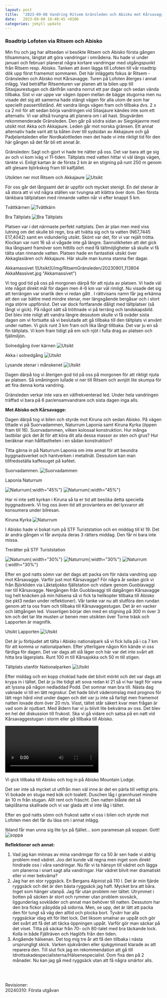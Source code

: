 ```yaml
---
layout: post
title:  "2023-09-08 Vandring Ritsem Gränsleden och Abisko mot Kårsavagge"
date:   2023-09-08 18:40:45 +0100
categories: jekyll update
---
```

<h3>Roadtrip Lofoten via Ritsem och Abisko</h3>
Min fru och jag har alltsedan vi besökte Ritsem och Abisko första gången tillsammans, längtat att göra vandringar i områdena. Nu hade vi under januari och februari planerat några kortare vandringar med utgångspunkt från Ritsem resp. Abisko. Tanken att även lägga till Lofoten till vår roadtrip dök upp först framemot sommaren. 
Det här inläggets fokus är Ritsem - Gränsleden och Abisko mot Kårsavagge. Turen på Lofoten återges i annat inlägg.
Vad beträffar Ritsemturen var planen att ta bilen upp till Sitasjaurestugan och därifrån vandra norrut ett par dagar och sedan vända tillbaka. Sist vi var uppe var vägen öppen mellan de bägge stugorna men nu visade det sig att samerna hade stängt vägen för alla utom de som har speciellt passertillstånd. Att vandra längs vägen fram och tillbaka dvs. 2 x ca 2 mil för att sedan börja vandringen vid Sitasjaure kändes inte som ett alternativ. Vi var alltså tvungna att planera om i all hast. Stugvärden rekommenderade Gränsleden. Den går på södra sidan av Siegokjavrre med utsikt mot Akka och Akkajaure. Leden går mot norska gränsen. Ett annat alternativ hade varit att ta båten över till sydsidan av Akkajaure och gå Padjelantaleden eller Nordkalottleden men det hade vi inte riktigt tid för den här gången så det får bli ett annat år.

Gränsleden:
Sagt och gjort vi hade tre nätter på oss. Det var bara att ge sig av och vi kom iväg vi 11-tiden. Tältplats med vatten hittar vi väl längs vägen, tänkte vi. Enligt kartan är de första 2 km är en stigning på runt 250 m genom allt glesare björkskog fram till kalfjället. 

Utsikten ner mot Ritsem och Akkajaure
![Utsikt](/img/RitsemGränsleden/2023-08-30_11.52.13_UtsiktNerMotRitsem.jpg "Utsikt ner mot Ritsem STF")

För oss går det långsamt det är uppför och mycket stenigt. En del stenar är så stora att vi vid några ställen var tvungna att klättra över dom. Den första tänkbara tältplatsen med rinnande vatten når vi efter knappt 5 km. 

Tvättkärnen
![](/img/RitsemGränsleden/2023-08-30_16.25.12_braTvättkärn.jpg "Tvättkärn")

Bra Tältplats
![](/img/RitsemGränsleden/2023-08-31_18.03.41_perfektTältplats.jpg "Bra Tältplats")

Platsen var i det närmaste perfekt nattplats. Den är plan men med viss lutning om det skulle bli regn, bra att tvätta sig och ta vatten (N67,7445 E17,4042) samt en vidunderlig utsikt.
Skönt var det, för vi var rejält trötta. Klockan var runt 16 så vi vågade inte gå längre. Sannolikheten att det gick lika långsamt framöver som hittills och med få tältmöjligheter så skulle vi få tälta utan rinnande vatten. Platsen hade en fantastisk utsikt över Akkaglasiären och Akkajaure. Här skulle man kunna stanna fler dagar.

Akkamassivet
![Utsikt](/img/RitsemGränsleden/20230901_113804 AkkaMassivet.jpg "Akkamassivet")

Vi tog god tid på oss på morgonen därpå för att njuta av platsen.  Vi hade väl inte något direkt mål för dagen men 4-6 km var väl rimligt. Nu visade det sig att terrängen var snarlik den vi redan gått . I rättvisans namn får jag erkänna att den var bättre med mindre stenar, mer längsgående bergåsar och i stort inga större uppförslut. Det var dock fortfarande dåligt med tältplatser (så långt vi gick). På något sätt så tröttnade vi på terräng och landskapsbild. Det blev inte roligt att vandra längre dessutom skulle vi få oväder sista dagen om vi fortsatte så vi beslutade att gå tillbaka till den tältplats vi använt under natten. Vi gick runt 3 km fram och lika långt tillbaka. Det var ju en så fin tältplats. Vi kom fram tidigt på em och njöt i fulla drag av platsen och fjällmiljön.

Solnedgång över kärnen
![Utsikt](/img/RitsemGränsleden/IMG_0643_solnedgångÖverKärnen.JPG "Solnedgång över kärnen")

Akka i solnedgång
![Utsikt](/img/RitsemGränsleden/IMG_E0654_AkkaSolnedgång.JPG "Akka i solnedgång")

Lysande stenar i månskenet
![Utsikt](/img/RitsemGränsleden/IMG_E0661_StenarLyserMånsken.JPG "Lysande stenar i månskenet")


Dagen därpå tog vi återigen god tid på oss på morgonen för att riktigt njuta av platsen. Så småningom lullade vi ner till Ritsem och avnjöt lite skumpa för att fira denna korta vandring.

Gränsleden verkar inte vara en välfrekventerad led. Under hela vandringen träffad vi bara på 6 par/ensamvandrare och sista dagen inga alls.

<b>Mot Abisko och Kårsavagge:</b>

Dagen därpå tog vi bilen och styrde mot Kiruna och sedan Abisko. På vägen tittade vi på Suorvadammen, Naturrum Laponia samt Kiruna Kyrka (öppen fram till 16).
Suorvadammen, vilken kolossal konstruktion. Hur många lastbilar gick det åt för att köra dit alla dessa massor av sten och grus? Hur beräknar man hållfastheten i en sådan konstruktion?

Titta gärna in på Naturrum Laponia om inte annat för att beundra byggnadsverket och hantverken i metallnät. Dessutom kan man tillfredsställa kaffesuget på kaféet.

Suorvadammen.
![Suorvadammen](/img/AbiskoKårsavagge/2023-09-02_10.18.43:sourvadammen.jpg "Suorvadammen")

Laponia Naturrum

![Naturrum](/img/AbiskoKårsavagge/2023-09-02_10.47.37_NaturrumLaponia-1.jpg "Laponia Naturrum"){:width="45%"} 
![Naturrum](/img/AbiskoKårsavagge/2023-09-02_11.06.25_NaturrumLaponia-2.jpg  "Laponia Naturrum"){:width="45%"}

Har ni inte sett kyrkan i Kiruna så ta er tid att besöka detta speciella byggnadsverk. Vi tog oss även tid att proviantera en del lyxvaror  att konsumera under bilresan.

Kiruna Kyrka
![Naturrum](/img/AbiskoKårsavagge/2023-09-02_14.50.49_KirunaKyrka-ute.jpg  "Kiruna Kyrka")

 I Abisko hade vi bokat rum på STF Turiststation och en middag till kl 19. Det är andra gången vi får avnjuta deras 3 rätters middag. Den får ni bara inte missa.
 
 Trerätter på STF Turiststation
 
![Naturrum](/img/AbiskoKårsavagge/middagAbiskoStf-förrätt.jpg "Förrätt"){:width="30%"} 
![Naturrum](/img/AbiskoKårsavagge/middagAbiskoStf-varmrätt.jpg  "Laponia Naturrum"){:width="30%"}
![Naturrum](/img/AbiskoKårsavagge/middagAbiskoStf-dessert.jpg  "Dessert"){:width="30%"}

Efter en god natts sömn var det dags att packa om för nästa vandring upp mot Kårsavagge.
Varför just mot Kårsavagge?
För några år sedan gick vi från Björkliden via Låktatjokko fjällstation och vidare genom Guoblavaggi ner till Kårsavagge. Nergången från Guoblavaggi till dalgången Kårsavagge tog helt knäcken på min hälsena så vi fick ta helikopter tillbaka till Abisko (se pkt3 nedan under reflektioner).
Vår tanke var nu att slutföra den rundan genom att ta oss fram och tillbaka till Kårsavaggestugan. 
Det är en vacker och lättgången led. Visserligen börjar den med en stigning på 300 m över 3 km och det tar lite musten ur benen men utsikten över Torne träsk och Lapporten är magnifik. 

Utsikt Lapporten
![Utsikt](/img/AbiskoKårsavagge/2023-09-03_11.06.23_LapportenFrånStigMotKårsavagge.jpg "Utsikt Lapporten")

Det är ju förbjudet att tälta i Abisko nationalpark så vi fick lulla på i ca 7 km för att komma ur nationalparken. Efter ytterligare någon Km kände vi oss färdiga för dagen. Det var dags att slå läger och här var det inte svårt att hitta bra lägerplats. Runt 100 m till Kårsajokka och 50 m till stigen.

Tältplats utanför Nationalparken
![Utsikt](/img/AbiskoKårsavagge/IMG_0735_tältplatsMellanStigKårsajokki.JPG "Tältplats utanför Nationalparken")
 
 Efter middag och en kopp choklad hade det blivit mörkt och det var dags att krypa in i tältet. Det är ju lite tidigt att sova redan kl 21 så vi har tagit för vana att lyssna på någon nedladdad Podd. Det somnar man bra till. 
Nästa dag vaknade vi till en lätt regnskur. Det hade blivit väderomslag med prognos för lätt regn hård vind under dagen och det var ju inte så farligt men framemot natten lovade dom över 20 m/s. Visst, tältet står säkert kvar men frågan är vad som är njutbart. Med åldern har vi ju blivit lite bekväma av oss. Det blev en hel del diskussion till frukost. Ska vi gå vidare och satsa på en natt vid Kårsavaggestugan i storm eller gå tillbaka till Abisko. 

![Utsikt](/img/AbiskoKårsavagge/2023-09-04_10.43.13_BörjarBlåsa.mp4 "Det börjar blåsa")

Vi gick tillbaka till Abisko och tog in på Abisko Mountain Lodge. 

Det ser inte så mycket ut utifrån men väl inne är det en pärla till vettigt pris. Vi bokade en stuga med kök och toalett. Duschen låg i grannhuset mindre än 10 m från stugan. Allt rent och fräscht. Den natten blåste det så takplåtarna skallrade och vi var glada att vi inte låg i tältet.

Efter en god natts sömn och frukost satte vi oss i bilen och styrde mot Lofoten men det får du läsa om i annat inlägg.

Ibland får man unna sig lite lyx på fjället... som paramesan på soppan. Gott!
![soppa](/img/RitsemGränsleden/2023-09-01_13.50.16_ParamesanPåSoppa.jpg "Paramesan")



<b>Reflektioner och annat:</b>
1. Vad jag kan minnas av mina vandringar för ca 50 år sen hade vi aldrig problem med vädret. Joo det kunde väl regna men inget som direkt hindrade oss i våra vandringar. Nu får vi ta hänsyn till vädret och lägga om planerna i snart sagt alla vandringar. Har vädret blivit mer dramatiskt eller vi mer bekväma?
2. Jag har en stor ryggsäck. En Bergans Alpinist på 110 l. Det är min fjärde ryggsäck och det är den bästa ryggsäck jag haft. Mycket bra att bära. Inget som hänger utanpå. Jag får utan problem ner tältet. Utrymmet i botten på säcken är stort och rymmer utan problem sovsäck, liggunderlag sovkläder och annat man behöver till natten.  Dessutom har den bra fickor påsydda på sidorna. Men, se upp, det är lätt att packa den för tungt så väg den alltid och plocka bort.
Tyvärr har alla ryggsäckar idag ett för litet lock. Det liksom smalnar av uppåt och gör det svårt att få det att täcka öppningen uppåt. Varför gör man säckar på det viset. Titta på säckar från 70- och 80-talet med bra täckande lock. Kolla in både Fjällräven och Haglöfs från den tiden.
3. Angående hälsenan. Det tog mig tre år att få den tillbaka i nästa ursprungligt skick. Varken sjukvården eller sjukgymnast klarade av att reparera den. Till slut fick jag en rekommendation att gå till Idrottsskadespecialisterna/Hälsenespecialist. Dom fixa den på 2 månader. Nu kan jag gå med ryggsäck utan att få några smärtor alls.
<br>

<br>Revisioner:
<br>20240310: Första utgåvan

